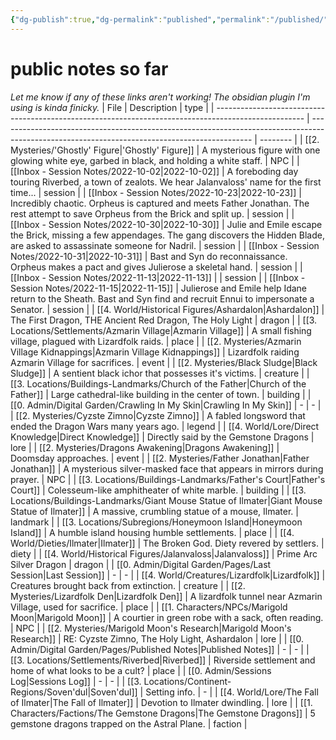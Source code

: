 ```yaml
---
{"dg-publish":true,"dg-permalink":"published","permalink":"/published/"}
---
```


# public notes so far
*Let me know if any of these links aren't working! The obsidian plugin I'm using is kinda finicky.*
| File                                                                                                 | Description                                                                                                                                   | type     |
| ---------------------------------------------------------------------------------------------------- | --------------------------------------------------------------------------------------------------------------------------------------------- | -------- |
| [[2. Mysteries/'Ghostly' Figure\|'Ghostly' Figure]]                                               | A mysterious figure with one glowing white eye, garbed in black, and holding a white staff.                                                   | NPC      |
| [[Inbox - Session Notes/2022-10-02\|2022-10-02]]                                                  | A foreboding day touring Riverbed, a town of zealots. We hear Jalanvaloss' name for the first time...                                         | session  |
| [[Inbox - Session Notes/2022-10-23\|2022-10-23]]                                                  | Incredibly chaotic. Orpheus is captured and meets Father Jonathan. The rest attempt to save Orpheus from the Brick and split up.              | session  |
| [[Inbox - Session Notes/2022-10-30\|2022-10-30]]                                                  | Julie and Emile escape the Brick, missing a few appendages. The gang discovers the Hidden Blade, are asked to assassinate someone for Nadril. | session  |
| [[Inbox - Session Notes/2022-10-31\|2022-10-31]]                                                  | Bast and Syn do reconnaissance. Orpheus makes a pact and gives Julierose a skeletal hand.                                                     | session  |
| [[Inbox - Session Notes/2022-11-13\|2022-11-13]]                                                  |                                                                                                                                               | session  |
| [[Inbox - Session Notes/2022-11-15\|2022-11-15]]                                                  | Julierose and Emile help Idane return to the Sheath. Bast and Syn find and recruit Ennui to impersonate a Senator.                            | session  |
| [[4. World/Historical Figures/Ashardalon\|Ashardalon]]                                            | The First Dragon, THE Ancient Red Dragon, The Holy Light                                                                                      | dragon   |
| [[3. Locations/Settlements/Azmarin Village\|Azmarin Village]]                                     | A small fishing village, plagued with Lizardfolk raids.                                                                                       | place    |
| [[2. Mysteries/Azmarin Village Kidnappings\|Azmarin Village Kidnappings]]                         | Lizardfolk raiding Azmarin Village for sacrifices.                                                                                            | event    |
| [[2. Mysteries/Black Sludge\|Black Sludge]]                                                       | A sentient black ichor that possesses it's victims.                                                                                           | creature |
| [[3. Locations/Buildings-Landmarks/Church of the Father\|Church of the Father]]                   | Large cathedral-like building in the center of town.                                                                                          | building |
| [[0. Admin/Digital Garden/Crawling In My Skin\|Crawling In My Skin]]                              | \-                                                                                                                                            | \-       |
| [[2. Mysteries/Cyzste Zimno\|Cyzste Zimno]]                                                       | A fabled longsword that ended the Dragon Wars many years ago.                                                                                 | legend   |
| [[4. World/Lore/Direct Knowledge\|Direct Knowledge]]                                              | Directly said by the Gemstone Dragons                                                                                                         | lore     |
| [[2. Mysteries/Dragons Awakening\|Dragons Awakening]]                                             | Doomsday approaches.                                                                                                                          | event    |
| [[2. Mysteries/Father Jonathan\|Father Jonathan]]                                                 | A mysterious silver-masked face that appears in mirrors during prayer.                                                                        | NPC      |
| [[3. Locations/Buildings-Landmarks/Father's Court\|Father's Court]]                               | Colesseum-like amphitheater of white marble.                                                                                                  | building |
| [[3. Locations/Buildings-Landmarks/Giant Mouse Statue of Ilmater\|Giant Mouse Statue of Ilmater]] | A massive, crumbling statue of a mouse, Ilmater.                                                                                              | landmark |
| [[3. Locations/Subregions/Honeymoon Island\|Honeymoon Island]]                                    | A humble island housing humble settlements.                                                                                                   | place    |
| [[4. World/Dieties/Ilmater\|Ilmater]]                                                             | The Broken God. Diety revered by settlers.                                                                                                    | diety    |
| [[4. World/Historical Figures/Jalanvaloss\|Jalanvaloss]]                                          | Prime Arc Silver Dragon                                                                                                                       | dragon   |
| [[0. Admin/Digital Garden/Pages/Last Session\|Last Session]]                                      | \-                                                                                                                                            | \-       |
| [[4. World/Creatures/Lizardfolk\|Lizardfolk]]                                                     | Creatures brought back from extinction.                                                                                                       | creature |
| [[2. Mysteries/Lizardfolk Den\|Lizardfolk Den]]                                                   | A lizardfolk tunnel near Azmarin Village, used for sacrifice.                                                                                 | place    |
| [[1. Characters/NPCs/Marigold Moon\|Marigold Moon]]                                               | A courtier in green robe with a sack, often reading.                                                                                          | NPC      |
| [[2. Mysteries/Marigold Moon's Research\|Marigold Moon's Research]]                               | RE: Cyzste Zimno, The Holy Light, Ashardalon                                                                                                  | lore     |
| [[0. Admin/Digital Garden/Pages/Published Notes\|Published Notes]]                                | \-                                                                                                                                            | \-       |
| [[3. Locations/Settlements/Riverbed\|Riverbed]]                                                   | Riverside settlement and home of what looks to be a cult?                                                                                     | place    |
| [[0. Admin/Sessions Log\|Sessions Log]]                                                           | \-                                                                                                                                            | \-       |
| [[3. Locations/Continent-Regions/Soven'dul\|Soven'dul]]                                           | Setting info.                                                                                                                                 | \-       |
| [[4. World/Lore/The Fall of Ilmater\|The Fall of Ilmater]]                                        | Devotion to Ilmater dwindling.                                                                                                                | lore     |
| [[1. Characters/Factions/The Gemstone Dragons\|The Gemstone Dragons]]                             | 5 gemstone dragons trapped on the Astral Plane.                                                                                               | faction  |
